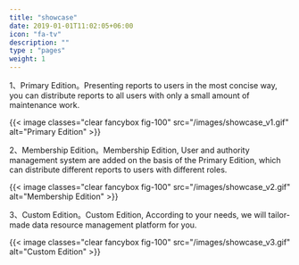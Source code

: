```yaml
---
title: "showcase"
date: 2019-01-01T11:02:05+06:00
icon: "fa-tv"
description: ""
type : "pages"
weight: 1
---
```


1、Primary Edition。Presenting reports to users in the most concise way, you can distribute reports to all users with only a small amount of maintenance work. 
  

{{< image classes="clear fancybox fig-100" src="/images/showcase_v1.gif" alt="Primary Edition" >}}
<br>

2、Membership Edition。Membership Edition, User and authority management system are added on the basis of the Primary Edition, which can distribute different reports to users with different roles. 

{{< image classes="clear fancybox fig-100" src="/images/showcase_v2.gif" alt="Membership Edition" >}}
<br>

3、Custom Edition。Custom Edition, According to your needs, we will tailor-made data resource management platform for you.

{{< image classes="clear fancybox fig-100" src="/images/showcase_v3.gif" alt="Custom Edition" >}}  
